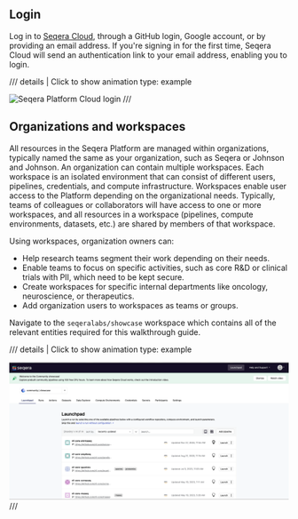 ## Login 

Log in to [Seqera Cloud](https://cloud.seqera.io/login), through a GitHub login, Google account, or by providing an email address. If you're signing in for the first time, Seqera Cloud will send an authentication link to your email address, enabling you to login.

/// details | Click to show animation
    type: example

![Seqera Platform Cloud login](assets/sp-cloud-signin.gif)
///


## Organizations and workspaces

All resources in the Seqera Platform are managed within organizations, typically named the same as your organization, such as Seqera or Johnson and Johnson. An organization can contain multiple workspaces. Each workspace is an isolated environment that can consist of different users, pipelines, credentials, and compute infrastructure. Workspaces enable user access to the Platform depending on the organizational needs. Typically, teams of colleagues or collaborators will have access to one or more workspaces, and all resources in a workspace (pipelines, compute environments, datasets, etc.) are shared by members of that workspace.

Using workspaces, organization owners can:

- Help research teams segment their work depending on their needs.
- Enable teams to focus on specific activities, such as core R&D or clinical trials with PII, which need to be kept secure.
- Create workspaces for specific internal departments like oncology, neuroscience, or therapeutics.
- Add organization users to workspaces as teams or groups.

Navigate to the `seqeralabs/showcase` workspace which contains all of the relevant entities required for this walkthrough guide.


/// details | Click to show animation
    type: example

![Seqera Showcase workspace](assets/go-to-workspace.gif)
///




